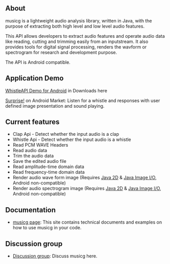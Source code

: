 <h2>About</h2>
musicg is a lightweight audio analysis library, written in Java, with the purpose of extracting both high level and low level audio features.

This API allows developers to extract audio features and operate audio data like reading, cutting and trimming easily from an inputstream. It also provides tools for digital signal processing, renders the wavform or spectrogram for research and development purpose.

The API is Android compatible.

<h2>Application Demo</h2>
<p><a href='http://code.google.com/p/musicg/downloads/list'>WhistleAPI Demo for Android</a> in Downloads here</p>
<p><a href='https://market.android.com/details?id=com.whistleapp'>Surprise!</a> on Android Market: Listen for a whistle and responses with user defined image presentation and sound playing.</p>

<h2>Current features</h2>
<ul>
<li>Clap Api - Detect whether the input audio is a clap</li>
<li>Whistle Api - Detect whether the input audio is a whistle</li>
<li>Read PCM WAVE Headers</li>
<li>Read audio data</li>
<li>Trim the audio data</li>
<li>Save the edited audio file</li>
<li>Read amplitude-time domain data</li>
<li>Read frequency-time domain data</li>
<li>Render audio wave form image (Requires <a href='http://download.oracle.com/javase/6/docs/technotes/guides/2d/index.html'>Java 2D</a> & <a href='http://download.oracle.com/javase/1.4.2/docs/guide/imageio/'>Java Image I/O</a>, Android non-compatible)</li>
<li>Render audio spectrogram image (Requires <a href='http://download.oracle.com/javase/6/docs/technotes/guides/2d/index.html'>Java 2D</a> & <a href='http://download.oracle.com/javase/1.4.2/docs/guide/imageio/'>Java Image I/O</a>, Android non-compatible)</li>
</ul>

<h2>Documentation</h2>
<ul>
<li><a href='https://sites.google.com/site/musicgapi/'>musicg page</a>: This site contains technical documents and examples on how to use musicg in your code. </li>
</ul>

<h2>Discussion group</h2>
<ul>
<li><a href='https://groups.google.com/forum/?fromgroups#!forum/musicg-api'>Discussion group</a>: Discuss musicg here. </li>
</ul>